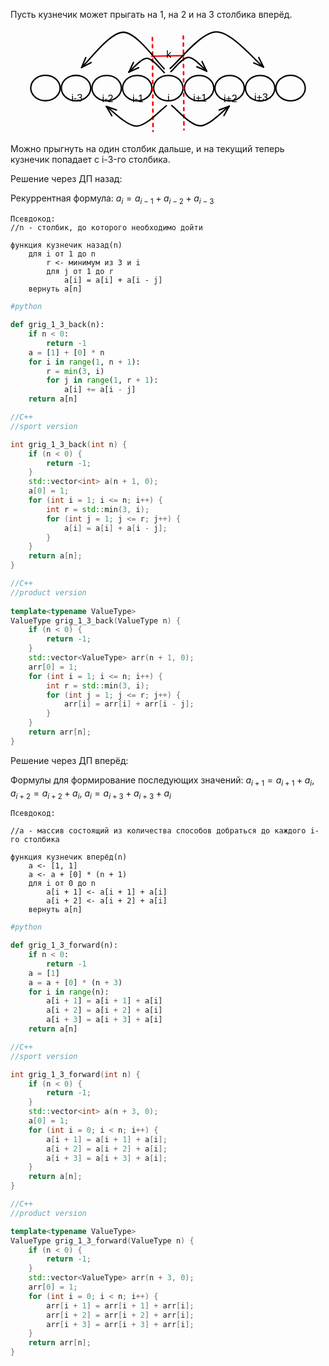 Пусть кузнечик может прыгать на 1, на 2 и на 3 столбика вперёд. 

<div style="display:flex; align-items: center;">
    <div style="flex:1; mix-blend-mode:difference; filter:invert(1);">
<svg version="1.1" xmlns="http://www.w3.org/2000/svg" viewBox="0 0 787.1717081294717 297.82039600842836" width="680" height="230">
  <!-- svg-source:excalidraw -->
  
  <defs>
    <style class="style-fonts">
      @font-face {
        font-family: "Virgil";
        src: url("https://excalidraw.com/Virgil.woff2");
      }
      @font-face {
        font-family: "Cascadia";
        src: url("https://excalidraw.com/Cascadia.woff2");
      }
    </style>
  </defs>
  <rect x="0" y="0" width="787.1717081294717" height="297.82039600842836" fill="none"></rect><g stroke-linecap="round" transform="translate(181.1831085781377 131.51053252154725) rotate(0 41 35.5)"><path d="M82 35.5 C82 37.35, 81.83 39.23, 81.5 41.05 C81.16 42.88, 80.65 44.71, 79.99 46.47 C79.33 48.23, 78.5 49.97, 77.53 51.62 C76.56 53.27, 75.43 54.87, 74.17 56.37 C72.91 57.86, 71.5 59.29, 69.99 60.6 C68.48 61.91, 66.83 63.13, 65.1 64.22 C63.37 65.31, 61.52 66.29, 59.61 67.13 C57.71 67.97, 55.7 68.69, 53.67 69.26 C51.64 69.83, 49.53 70.27, 47.41 70.56 C45.3 70.85, 43.14 71, 41 71 C38.86 71, 36.7 70.85, 34.59 70.56 C32.47 70.27, 30.36 69.83, 28.33 69.26 C26.3 68.69, 24.29 67.97, 22.39 67.13 C20.48 66.29, 18.63 65.31, 16.9 64.22 C15.17 63.13, 13.52 61.91, 12.01 60.6 C10.5 59.29, 9.09 57.86, 7.83 56.37 C6.57 54.87, 5.44 53.27, 4.47 51.62 C3.5 49.97, 2.67 48.23, 2.01 46.47 C1.35 44.71, 0.84 42.88, 0.5 41.05 C0.17 39.23, 0 37.35, 0 35.5 C0 33.65, 0.17 31.77, 0.5 29.95 C0.84 28.12, 1.35 26.29, 2.01 24.53 C2.67 22.77, 3.5 21.03, 4.47 19.38 C5.44 17.73, 6.57 16.13, 7.83 14.63 C9.09 13.14, 10.5 11.71, 12.01 10.4 C13.52 9.09, 15.17 7.87, 16.9 6.78 C18.63 5.69, 20.48 4.71, 22.39 3.87 C24.29 3.03, 26.3 2.31, 28.33 1.74 C30.36 1.17, 32.47 0.73, 34.59 0.44 C36.7 0.15, 38.86 0, 41 0 C43.14 0, 45.3 0.15, 47.41 0.44 C49.53 0.73, 51.64 1.17, 53.67 1.74 C55.7 2.31, 57.71 3.03, 59.61 3.87 C61.52 4.71, 63.37 5.69, 65.1 6.78 C66.83 7.87, 68.48 9.09, 69.99 10.4 C71.5 11.71, 72.91 13.14, 74.17 14.63 C75.43 16.13, 76.56 17.73, 77.53 19.38 C78.5 21.03, 79.33 22.77, 79.99 24.53 C80.65 26.29, 81.16 28.12, 81.5 29.95 C81.83 31.77, 81.92 34.57, 82 35.5 C82.08 36.43, 82.08 34.57, 82 35.5" stroke="#000" stroke-width="4" fill="none"></path></g><g stroke-linecap="round" transform="translate(266.5434163679501 131.5105212187391) rotate(0 41 35.5)"><path d="M82 35.5 C82 37.35, 81.83 39.23, 81.5 41.05 C81.16 42.88, 80.65 44.71, 79.99 46.47 C79.33 48.23, 78.5 49.97, 77.53 51.62 C76.56 53.27, 75.43 54.87, 74.17 56.37 C72.91 57.86, 71.5 59.29, 69.99 60.6 C68.48 61.91, 66.83 63.13, 65.1 64.22 C63.37 65.31, 61.52 66.29, 59.61 67.13 C57.71 67.97, 55.7 68.69, 53.67 69.26 C51.64 69.83, 49.53 70.27, 47.41 70.56 C45.3 70.85, 43.14 71, 41 71 C38.86 71, 36.7 70.85, 34.59 70.56 C32.47 70.27, 30.36 69.83, 28.33 69.26 C26.3 68.69, 24.29 67.97, 22.39 67.13 C20.48 66.29, 18.63 65.31, 16.9 64.22 C15.17 63.13, 13.52 61.91, 12.01 60.6 C10.5 59.29, 9.09 57.86, 7.83 56.37 C6.57 54.87, 5.44 53.27, 4.47 51.62 C3.5 49.97, 2.67 48.23, 2.01 46.47 C1.35 44.71, 0.84 42.88, 0.5 41.05 C0.17 39.23, 0 37.35, 0 35.5 C0 33.65, 0.17 31.77, 0.5 29.95 C0.84 28.12, 1.35 26.29, 2.01 24.53 C2.67 22.77, 3.5 21.03, 4.47 19.38 C5.44 17.73, 6.57 16.13, 7.83 14.63 C9.09 13.14, 10.5 11.71, 12.01 10.4 C13.52 9.09, 15.17 7.87, 16.9 6.78 C18.63 5.69, 20.48 4.71, 22.39 3.87 C24.29 3.03, 26.3 2.31, 28.33 1.74 C30.36 1.17, 32.47 0.73, 34.59 0.44 C36.7 0.15, 38.86 0, 41 0 C43.14 0, 45.3 0.15, 47.41 0.44 C49.53 0.73, 51.64 1.17, 53.67 1.74 C55.7 2.31, 57.71 3.03, 59.61 3.87 C61.52 4.71, 63.37 5.69, 65.1 6.78 C66.83 7.87, 68.48 9.09, 69.99 10.4 C71.5 11.71, 72.91 13.14, 74.17 14.63 C75.43 16.13, 76.56 17.73, 77.53 19.38 C78.5 21.03, 79.33 22.77, 79.99 24.53 C80.65 26.29, 81.16 28.12, 81.5 29.95 C81.83 31.77, 81.92 34.57, 82 35.5 C82.08 36.43, 82.08 34.57, 82 35.5" stroke="#000" stroke-width="4" fill="none"></path></g><g stroke-linecap="round" transform="translate(353.4322849117869 131.5105212187391) rotate(0 41 35.5)"><path d="M82 35.5 C82 37.35, 81.83 39.23, 81.5 41.05 C81.16 42.88, 80.65 44.71, 79.99 46.47 C79.33 48.23, 78.5 49.97, 77.53 51.62 C76.56 53.27, 75.43 54.87, 74.17 56.37 C72.91 57.86, 71.5 59.29, 69.99 60.6 C68.48 61.91, 66.83 63.13, 65.1 64.22 C63.37 65.31, 61.52 66.29, 59.61 67.13 C57.71 67.97, 55.7 68.69, 53.67 69.26 C51.64 69.83, 49.53 70.27, 47.41 70.56 C45.3 70.85, 43.14 71, 41 71 C38.86 71, 36.7 70.85, 34.59 70.56 C32.47 70.27, 30.36 69.83, 28.33 69.26 C26.3 68.69, 24.29 67.97, 22.39 67.13 C20.48 66.29, 18.63 65.31, 16.9 64.22 C15.17 63.13, 13.52 61.91, 12.01 60.6 C10.5 59.29, 9.09 57.86, 7.83 56.37 C6.57 54.87, 5.44 53.27, 4.47 51.62 C3.5 49.97, 2.67 48.23, 2.01 46.47 C1.35 44.71, 0.84 42.88, 0.5 41.05 C0.17 39.23, 0 37.35, 0 35.5 C0 33.65, 0.17 31.77, 0.5 29.95 C0.84 28.12, 1.35 26.29, 2.01 24.53 C2.67 22.77, 3.5 21.03, 4.47 19.38 C5.44 17.73, 6.57 16.13, 7.83 14.63 C9.09 13.14, 10.5 11.71, 12.01 10.4 C13.52 9.09, 15.17 7.87, 16.9 6.78 C18.63 5.69, 20.48 4.71, 22.39 3.87 C24.29 3.03, 26.3 2.31, 28.33 1.74 C30.36 1.17, 32.47 0.73, 34.59 0.44 C36.7 0.15, 38.86 0, 41 0 C43.14 0, 45.3 0.15, 47.41 0.44 C49.53 0.73, 51.64 1.17, 53.67 1.74 C55.7 2.31, 57.71 3.03, 59.61 3.87 C61.52 4.71, 63.37 5.69, 65.1 6.78 C66.83 7.87, 68.48 9.09, 69.99 10.4 C71.5 11.71, 72.91 13.14, 74.17 14.63 C75.43 16.13, 76.56 17.73, 77.53 19.38 C78.5 21.03, 79.33 22.77, 79.99 24.53 C80.65 26.29, 81.16 28.12, 81.5 29.95 C81.83 31.77, 81.92 34.57, 82 35.5 C82.08 36.43, 82.08 34.57, 82 35.5" stroke="#000" stroke-width="4" fill="none"></path></g><g stroke-linecap="round" transform="translate(439.52315783371483 131.6216052031141) rotate(0 41 35.5)"><path d="M82 35.5 C82 37.35, 81.83 39.23, 81.5 41.05 C81.16 42.88, 80.65 44.71, 79.99 46.47 C79.33 48.23, 78.5 49.97, 77.53 51.62 C76.56 53.27, 75.43 54.87, 74.17 56.37 C72.91 57.86, 71.5 59.29, 69.99 60.6 C68.48 61.91, 66.83 63.13, 65.1 64.22 C63.37 65.31, 61.52 66.29, 59.61 67.13 C57.71 67.97, 55.7 68.69, 53.67 69.26 C51.64 69.83, 49.53 70.27, 47.41 70.56 C45.3 70.85, 43.14 71, 41 71 C38.86 71, 36.7 70.85, 34.59 70.56 C32.47 70.27, 30.36 69.83, 28.33 69.26 C26.3 68.69, 24.29 67.97, 22.39 67.13 C20.48 66.29, 18.63 65.31, 16.9 64.22 C15.17 63.13, 13.52 61.91, 12.01 60.6 C10.5 59.29, 9.09 57.86, 7.83 56.37 C6.57 54.87, 5.44 53.27, 4.47 51.62 C3.5 49.97, 2.67 48.23, 2.01 46.47 C1.35 44.71, 0.84 42.88, 0.5 41.05 C0.17 39.23, 0 37.35, 0 35.5 C0 33.65, 0.17 31.77, 0.5 29.95 C0.84 28.12, 1.35 26.29, 2.01 24.53 C2.67 22.77, 3.5 21.03, 4.47 19.38 C5.44 17.73, 6.57 16.13, 7.83 14.63 C9.09 13.14, 10.5 11.71, 12.01 10.4 C13.52 9.09, 15.17 7.87, 16.9 6.78 C18.63 5.69, 20.48 4.71, 22.39 3.87 C24.29 3.03, 26.3 2.31, 28.33 1.74 C30.36 1.17, 32.47 0.73, 34.59 0.44 C36.7 0.15, 38.86 0, 41 0 C43.14 0, 45.3 0.15, 47.41 0.44 C49.53 0.73, 51.64 1.17, 53.67 1.74 C55.7 2.31, 57.71 3.03, 59.61 3.87 C61.52 4.71, 63.37 5.69, 65.1 6.78 C66.83 7.87, 68.48 9.09, 69.99 10.4 C71.5 11.71, 72.91 13.14, 74.17 14.63 C75.43 16.13, 76.56 17.73, 77.53 19.38 C78.5 21.03, 79.33 22.77, 79.99 24.53 C80.65 26.29, 81.16 28.12, 81.5 29.95 C81.83 31.77, 81.92 34.57, 82 35.5 C82.08 36.43, 82.08 34.57, 82 35.5" stroke="#000" stroke-width="4" fill="none"></path></g><g stroke-linecap="round" transform="translate(695.1717081294717 131.41130509933828) rotate(0 41 35.5)"><path d="M82 35.5 C82 37.35, 81.83 39.23, 81.5 41.05 C81.16 42.88, 80.65 44.71, 79.99 46.47 C79.33 48.23, 78.5 49.97, 77.53 51.62 C76.56 53.27, 75.43 54.87, 74.17 56.37 C72.91 57.86, 71.5 59.29, 69.99 60.6 C68.48 61.91, 66.83 63.13, 65.1 64.22 C63.37 65.31, 61.52 66.29, 59.61 67.13 C57.71 67.97, 55.7 68.69, 53.67 69.26 C51.64 69.83, 49.53 70.27, 47.41 70.56 C45.3 70.85, 43.14 71, 41 71 C38.86 71, 36.7 70.85, 34.59 70.56 C32.47 70.27, 30.36 69.83, 28.33 69.26 C26.3 68.69, 24.29 67.97, 22.39 67.13 C20.48 66.29, 18.63 65.31, 16.9 64.22 C15.17 63.13, 13.52 61.91, 12.01 60.6 C10.5 59.29, 9.09 57.86, 7.83 56.37 C6.57 54.87, 5.44 53.27, 4.47 51.62 C3.5 49.97, 2.67 48.23, 2.01 46.47 C1.35 44.71, 0.84 42.88, 0.5 41.05 C0.17 39.23, 0 37.35, 0 35.5 C0 33.65, 0.17 31.77, 0.5 29.95 C0.84 28.12, 1.35 26.29, 2.01 24.53 C2.67 22.77, 3.5 21.03, 4.47 19.38 C5.44 17.73, 6.57 16.13, 7.83 14.63 C9.09 13.14, 10.5 11.71, 12.01 10.4 C13.52 9.09, 15.17 7.87, 16.9 6.78 C18.63 5.69, 20.48 4.71, 22.39 3.87 C24.29 3.03, 26.3 2.31, 28.33 1.74 C30.36 1.17, 32.47 0.73, 34.59 0.44 C36.7 0.15, 38.86 0, 41 0 C43.14 0, 45.3 0.15, 47.41 0.44 C49.53 0.73, 51.64 1.17, 53.67 1.74 C55.7 2.31, 57.71 3.03, 59.61 3.87 C61.52 4.71, 63.37 5.69, 65.1 6.78 C66.83 7.87, 68.48 9.09, 69.99 10.4 C71.5 11.71, 72.91 13.14, 74.17 14.63 C75.43 16.13, 76.56 17.73, 77.53 19.38 C78.5 21.03, 79.33 22.77, 79.99 24.53 C80.65 26.29, 81.16 28.12, 81.5 29.95 C81.83 31.77, 81.92 34.57, 82 35.5 C82.08 36.43, 82.08 34.57, 82 35.5" stroke="#000" stroke-width="4" fill="none"></path></g><g stroke-linecap="round" transform="translate(524.8080536813445 131.62680235707285) rotate(0 41 35.5)"><path d="M82 35.5 C82 37.35, 81.83 39.23, 81.5 41.05 C81.16 42.88, 80.65 44.71, 79.99 46.47 C79.33 48.23, 78.5 49.97, 77.53 51.62 C76.56 53.27, 75.43 54.87, 74.17 56.37 C72.91 57.86, 71.5 59.29, 69.99 60.6 C68.48 61.91, 66.83 63.13, 65.1 64.22 C63.37 65.31, 61.52 66.29, 59.61 67.13 C57.71 67.97, 55.7 68.69, 53.67 69.26 C51.64 69.83, 49.53 70.27, 47.41 70.56 C45.3 70.85, 43.14 71, 41 71 C38.86 71, 36.7 70.85, 34.59 70.56 C32.47 70.27, 30.36 69.83, 28.33 69.26 C26.3 68.69, 24.29 67.97, 22.39 67.13 C20.48 66.29, 18.63 65.31, 16.9 64.22 C15.17 63.13, 13.52 61.91, 12.01 60.6 C10.5 59.29, 9.09 57.86, 7.83 56.37 C6.57 54.87, 5.44 53.27, 4.47 51.62 C3.5 49.97, 2.67 48.23, 2.01 46.47 C1.35 44.71, 0.84 42.88, 0.5 41.05 C0.17 39.23, 0 37.35, 0 35.5 C0 33.65, 0.17 31.77, 0.5 29.95 C0.84 28.12, 1.35 26.29, 2.01 24.53 C2.67 22.77, 3.5 21.03, 4.47 19.38 C5.44 17.73, 6.57 16.13, 7.83 14.63 C9.09 13.14, 10.5 11.71, 12.01 10.4 C13.52 9.09, 15.17 7.87, 16.9 6.78 C18.63 5.69, 20.48 4.71, 22.39 3.87 C24.29 3.03, 26.3 2.31, 28.33 1.74 C30.36 1.17, 32.47 0.73, 34.59 0.44 C36.7 0.15, 38.86 0, 41 0 C43.14 0, 45.3 0.15, 47.41 0.44 C49.53 0.73, 51.64 1.17, 53.67 1.74 C55.7 2.31, 57.71 3.03, 59.61 3.87 C61.52 4.71, 63.37 5.69, 65.1 6.78 C66.83 7.87, 68.48 9.09, 69.99 10.4 C71.5 11.71, 72.91 13.14, 74.17 14.63 C75.43 16.13, 76.56 17.73, 77.53 19.38 C78.5 21.03, 79.33 22.77, 79.99 24.53 C80.65 26.29, 81.16 28.12, 81.5 29.95 C81.83 31.77, 81.92 34.57, 82 35.5 C82.08 36.43, 82.08 34.57, 82 35.5" stroke="#000" stroke-width="4" fill="none"></path></g><g stroke-linecap="round" transform="translate(610.1279642124366 131.66718831298658) rotate(0 41 35.5)"><path d="M82 35.5 C82 37.35, 81.83 39.23, 81.5 41.05 C81.16 42.88, 80.65 44.71, 79.99 46.47 C79.33 48.23, 78.5 49.97, 77.53 51.62 C76.56 53.27, 75.43 54.87, 74.17 56.37 C72.91 57.86, 71.5 59.29, 69.99 60.6 C68.48 61.91, 66.83 63.13, 65.1 64.22 C63.37 65.31, 61.52 66.29, 59.61 67.13 C57.71 67.97, 55.7 68.69, 53.67 69.26 C51.64 69.83, 49.53 70.27, 47.41 70.56 C45.3 70.85, 43.14 71, 41 71 C38.86 71, 36.7 70.85, 34.59 70.56 C32.47 70.27, 30.36 69.83, 28.33 69.26 C26.3 68.69, 24.29 67.97, 22.39 67.13 C20.48 66.29, 18.63 65.31, 16.9 64.22 C15.17 63.13, 13.52 61.91, 12.01 60.6 C10.5 59.29, 9.09 57.86, 7.83 56.37 C6.57 54.87, 5.44 53.27, 4.47 51.62 C3.5 49.97, 2.67 48.23, 2.01 46.47 C1.35 44.71, 0.84 42.88, 0.5 41.05 C0.17 39.23, 0 37.35, 0 35.5 C0 33.65, 0.17 31.77, 0.5 29.95 C0.84 28.12, 1.35 26.29, 2.01 24.53 C2.67 22.77, 3.5 21.03, 4.47 19.38 C5.44 17.73, 6.57 16.13, 7.83 14.63 C9.09 13.14, 10.5 11.71, 12.01 10.4 C13.52 9.09, 15.17 7.87, 16.9 6.78 C18.63 5.69, 20.48 4.71, 22.39 3.87 C24.29 3.03, 26.3 2.31, 28.33 1.74 C30.36 1.17, 32.47 0.73, 34.59 0.44 C36.7 0.15, 38.86 0, 41 0 C43.14 0, 45.3 0.15, 47.41 0.44 C49.53 0.73, 51.64 1.17, 53.67 1.74 C55.7 2.31, 57.71 3.03, 59.61 3.87 C61.52 4.71, 63.37 5.69, 65.1 6.78 C66.83 7.87, 68.48 9.09, 69.99 10.4 C71.5 11.71, 72.91 13.14, 74.17 14.63 C75.43 16.13, 76.56 17.73, 77.53 19.38 C78.5 21.03, 79.33 22.77, 79.99 24.53 C80.65 26.29, 81.16 28.12, 81.5 29.95 C81.83 31.77, 81.92 34.57, 82 35.5 C82.08 36.43, 82.08 34.57, 82 35.5" stroke="#000" stroke-width="4" fill="none"></path></g><g stroke-linecap="round"><g transform="translate(349.93605858388554 26.002214190246377) rotate(0 0.9090909090909349 130.909090909091)"><path d="M0 0 C0.3 43.64, 1.52 218.18, 1.82 261.82" stroke="#fc0303" stroke-width="4.5" fill="none" stroke-dasharray="8 12"></path></g></g><mask></mask><g stroke-linecap="round"><g transform="translate(436.36025127577847 21.456759644792328) rotate(0 0.9090909090909349 130.909090909091)"><path d="M0 0 C0.3 43.64, 1.52 218.18, 1.82 261.82" stroke="#ff0505" stroke-width="4.5" fill="none" stroke-dasharray="8 12"></path></g></g><mask></mask><g stroke-linecap="round" transform="translate(95.49497662168551 131.47191794162973) rotate(0 41 35.5)"><path d="M82 35.5 C82 37.35, 81.83 39.23, 81.5 41.05 C81.16 42.88, 80.65 44.71, 79.99 46.47 C79.33 48.23, 78.5 49.97, 77.53 51.62 C76.56 53.27, 75.43 54.87, 74.17 56.37 C72.91 57.86, 71.5 59.29, 69.99 60.6 C68.48 61.91, 66.83 63.13, 65.1 64.22 C63.37 65.31, 61.52 66.29, 59.61 67.13 C57.71 67.97, 55.7 68.69, 53.67 69.26 C51.64 69.83, 49.53 70.27, 47.41 70.56 C45.3 70.85, 43.14 71, 41 71 C38.86 71, 36.7 70.85, 34.59 70.56 C32.47 70.27, 30.36 69.83, 28.33 69.26 C26.3 68.69, 24.29 67.97, 22.39 67.13 C20.48 66.29, 18.63 65.31, 16.9 64.22 C15.17 63.13, 13.52 61.91, 12.01 60.6 C10.5 59.29, 9.09 57.86, 7.83 56.37 C6.57 54.87, 5.44 53.27, 4.47 51.62 C3.5 49.97, 2.67 48.23, 2.01 46.47 C1.35 44.71, 0.84 42.88, 0.5 41.05 C0.17 39.23, 0 37.35, 0 35.5 C0 33.65, 0.17 31.77, 0.5 29.95 C0.84 28.12, 1.35 26.29, 2.01 24.53 C2.67 22.77, 3.5 21.03, 4.47 19.38 C5.44 17.73, 6.57 16.13, 7.83 14.63 C9.09 13.14, 10.5 11.71, 12.01 10.4 C13.52 9.09, 15.17 7.87, 16.9 6.78 C18.63 5.69, 20.48 4.71, 22.39 3.87 C24.29 3.03, 26.3 2.31, 28.33 1.74 C30.36 1.17, 32.47 0.73, 34.59 0.44 C36.7 0.15, 38.86 0, 41 0 C43.14 0, 45.3 0.15, 47.41 0.44 C49.53 0.73, 51.64 1.17, 53.67 1.74 C55.7 2.31, 57.71 3.03, 59.61 3.87 C61.52 4.71, 63.37 5.69, 65.1 6.78 C66.83 7.87, 68.48 9.09, 69.99 10.4 C71.5 11.71, 72.91 13.14, 74.17 14.63 C75.43 16.13, 76.56 17.73, 77.53 19.38 C78.5 21.03, 79.33 22.77, 79.99 24.53 C80.65 26.29, 81.16 28.12, 81.5 29.95 C81.83 31.77, 81.92 34.57, 82 35.5 C82.08 36.43, 82.08 34.57, 82 35.5" stroke="#000" stroke-width="4" fill="none"></path></g><g stroke-linecap="round" transform="translate(10 131.1958191444137) rotate(0 41 35.5)"><path d="M82 35.5 C82 37.35, 81.83 39.23, 81.5 41.05 C81.16 42.88, 80.65 44.71, 79.99 46.47 C79.33 48.23, 78.5 49.97, 77.53 51.62 C76.56 53.27, 75.43 54.87, 74.17 56.37 C72.91 57.86, 71.5 59.29, 69.99 60.6 C68.48 61.91, 66.83 63.13, 65.1 64.22 C63.37 65.31, 61.52 66.29, 59.61 67.13 C57.71 67.97, 55.7 68.69, 53.67 69.26 C51.64 69.83, 49.53 70.27, 47.41 70.56 C45.3 70.85, 43.14 71, 41 71 C38.86 71, 36.7 70.85, 34.59 70.56 C32.47 70.27, 30.36 69.83, 28.33 69.26 C26.3 68.69, 24.29 67.97, 22.39 67.13 C20.48 66.29, 18.63 65.31, 16.9 64.22 C15.17 63.13, 13.52 61.91, 12.01 60.6 C10.5 59.29, 9.09 57.86, 7.83 56.37 C6.57 54.87, 5.44 53.27, 4.47 51.62 C3.5 49.97, 2.67 48.23, 2.01 46.47 C1.35 44.71, 0.84 42.88, 0.5 41.05 C0.17 39.23, 0 37.35, 0 35.5 C0 33.65, 0.17 31.77, 0.5 29.95 C0.84 28.12, 1.35 26.29, 2.01 24.53 C2.67 22.77, 3.5 21.03, 4.47 19.38 C5.44 17.73, 6.57 16.13, 7.83 14.63 C9.09 13.14, 10.5 11.71, 12.01 10.4 C13.52 9.09, 15.17 7.87, 16.9 6.78 C18.63 5.69, 20.48 4.71, 22.39 3.87 C24.29 3.03, 26.3 2.31, 28.33 1.74 C30.36 1.17, 32.47 0.73, 34.59 0.44 C36.7 0.15, 38.86 0, 41 0 C43.14 0, 45.3 0.15, 47.41 0.44 C49.53 0.73, 51.64 1.17, 53.67 1.74 C55.7 2.31, 57.71 3.03, 59.61 3.87 C61.52 4.71, 63.37 5.69, 65.1 6.78 C66.83 7.87, 68.48 9.09, 69.99 10.4 C71.5 11.71, 72.91 13.14, 74.17 14.63 C75.43 16.13, 76.56 17.73, 77.53 19.38 C78.5 21.03, 79.33 22.77, 79.99 24.53 C80.65 26.29, 81.16 28.12, 81.5 29.95 C81.83 31.77, 81.92 34.57, 82 35.5 C82.08 36.43, 82.08 34.57, 82 35.5" stroke="#000" stroke-width="4" fill="none"></path></g><g stroke-linecap="round"><g transform="translate(348.0738271034525 77.8901929649237) rotate(0 45 -0.9090909090909918)"><path d="M0 0 C15 -0.3, 75 -1.52, 90 -1.82 M0 0 C15 -0.3, 75 -1.52, 90 -1.82" stroke="#fb0404" stroke-width="4" fill="none"></path></g></g><mask></mask><g transform="translate(388.9021008894899 55.2622739637136) rotate(0 7 16.09999999999991)"><text x="0" y="0" font-family="Helvetica, Segoe UI Emoji" font-size="28px" fill="#000" text-anchor="start" style="white-space: pre;" direction="ltr" dominant-baseline="text-before-edge">k</text></g><g stroke-linecap="round"><g transform="translate(401.5812823544814 120.91086114298378) rotate(0 50.01052354714045 -20.000872285226706)"><path d="M0 0 C8.22 -6.67, 32.66 -39.78, 49.33 -40 C66 -40.22, 91.57 -7.77, 100.02 -1.32 M0 0 C8.22 -6.67, 32.66 -39.78, 49.33 -40 C66 -40.22, 91.57 -7.77, 100.02 -1.32" stroke="#000" stroke-width="4" fill="none"></path></g><g transform="translate(401.5812823544814 120.91086114298378) rotate(0 50.01052354714045 -20.000872285226706)"><path d="M72.68 -13.66 C82.5 -9.22, 92.33 -4.79, 100.02 -1.32 M72.68 -13.66 C82.37 -9.28, 92.07 -4.91, 100.02 -1.32" stroke="#000" stroke-width="4" fill="none"></path></g><g transform="translate(401.5812823544814 120.91086114298378) rotate(0 50.01052354714045 -20.000872285226706)"><path d="M87.01 -28.35 C91.68 -18.63, 96.36 -8.92, 100.02 -1.32 M87.01 -28.35 C91.62 -18.76, 96.24 -9.18, 100.02 -1.32" stroke="#000" stroke-width="4" fill="none"></path></g></g><mask></mask><g stroke-linecap="round"><g transform="translate(399.7633763521408 111.81971840434198) rotate(0 130.454972121722 -50.90985920217054)"><path d="M0 0 C21.45 -16.97, 85.23 -101.25, 128.72 -101.82 C172.2 -102.38, 238.88 -19.8, 260.91 -3.39 M0 0 C21.45 -16.97, 85.23 -101.25, 128.72 -101.82 C172.2 -102.38, 238.88 -19.8, 260.91 -3.39" stroke="#000" stroke-width="4" fill="none"></path></g><g transform="translate(399.7633763521408 111.81971840434198) rotate(0 130.454972121722 -50.90985920217054)"><path d="M233.42 -15.4 C239.34 -12.81, 245.26 -10.22, 260.91 -3.39 M233.42 -15.4 C238.94 -12.99, 244.46 -10.57, 260.91 -3.39" stroke="#000" stroke-width="4" fill="none"></path></g><g transform="translate(399.7633763521408 111.81971840434198) rotate(0 130.454972121722 -50.90985920217054)"><path d="M247.56 -30.26 C250.44 -24.47, 253.32 -18.68, 260.91 -3.39 M247.56 -30.26 C250.24 -24.86, 252.93 -19.47, 260.91 -3.39" stroke="#000" stroke-width="4" fill="none"></path></g></g><mask></mask><g stroke-linecap="round"><g transform="translate(383.40340910363904 123.64008820162417) rotate(0 -49.56510667852183 -20.00184058934292)"><path d="M0 0 C-8.15 -6.67, -32.37 -39.78, -48.89 -40 C-65.41 -40.22, -90.76 -7.76, -99.13 -1.31 M0 0 C-8.15 -6.67, -32.37 -39.78, -48.89 -40 C-65.41 -40.22, -90.76 -7.76, -99.13 -1.31" stroke="#000" stroke-width="4" fill="none"></path></g><g transform="translate(383.40340910363904 123.64008820162417) rotate(0 -49.56510667852183 -20.00184058934292)"><path d="M-86.24 -28.4 C-90 -20.49, -93.76 -12.59, -99.13 -1.31 M-86.24 -28.4 C-90.06 -20.36, -93.89 -12.32, -99.13 -1.31" stroke="#000" stroke-width="4" fill="none"></path></g><g transform="translate(383.40340910363904 123.64008820162417) rotate(0 -49.56510667852183 -20.00184058934292)"><path d="M-71.84 -13.77 C-79.8 -10.13, -87.77 -6.5, -99.13 -1.31 M-71.84 -13.77 C-79.94 -10.07, -88.04 -6.37, -99.13 -1.31" stroke="#000" stroke-width="4" fill="none"></path></g></g><mask></mask><g stroke-linecap="round"><g transform="translate(382.95083914615344 112.73300192555689) rotate(0 -115.45711476644593 -50.911959285393095)"><path d="M0 0 C-18.99 -16.97, -75.43 -101.25, -113.92 -101.82 C-152.41 -102.39, -211.42 -19.8, -230.91 -3.4 M0 0 C-18.99 -16.97, -75.43 -101.25, -113.92 -101.82 C-152.41 -102.39, -211.42 -19.8, -230.91 -3.4" stroke="#000" stroke-width="4" fill="none"></path></g><g transform="translate(382.95083914615344 112.73300192555689) rotate(0 -115.45711476644593 -50.911959285393095)"><path d="M-219.23 -31.03 C-221.7 -25.18, -224.17 -19.34, -230.91 -3.4 M-219.23 -31.03 C-222.94 -22.25, -226.65 -13.48, -230.91 -3.4" stroke="#000" stroke-width="4" fill="none"></path></g><g transform="translate(382.95083914615344 112.73300192555689) rotate(0 -115.45711476644593 -50.911959285393095)"><path d="M-204.2 -17.06 C-209.85 -14.17, -215.5 -11.28, -230.91 -3.4 M-204.2 -17.06 C-212.69 -12.72, -221.17 -8.38, -230.91 -3.4" stroke="#000" stroke-width="4" fill="none"></path></g></g><mask></mask><g stroke-linecap="round"><g transform="translate(403.754153263355 215.63506277894157) rotate(0 80.45606575500699 28.4012579558389)"><path d="M0 0 C13.23 9.47, 52.56 56.49, 79.38 56.8 C106.2 57.12, 147.32 11.04, 160.91 1.89 M0 0 C13.23 9.47, 52.56 56.49, 79.38 56.8 C106.2 57.12, 147.32 11.04, 160.91 1.89" stroke="#000" stroke-width="4" fill="none"></path></g><g transform="translate(403.754153263355 215.63506277894157) rotate(0 80.45606575500699 28.4012579558389)"><path d="M146.24 28.06 C149.18 22.82, 152.12 17.57, 160.91 1.89 M146.24 28.06 C150.46 20.54, 154.67 13.02, 160.91 1.89" stroke="#000" stroke-width="4" fill="none"></path></g><g transform="translate(403.754153263355 215.63506277894157) rotate(0 80.45606575500699 28.4012579558389)"><path d="M132.85 12.51 C138.48 10.38, 144.1 8.25, 160.91 1.89 M132.85 12.51 C140.92 9.46, 148.98 6.41, 160.91 1.89" stroke="#000" stroke-width="4" fill="none"></path></g></g><mask></mask><g stroke-linecap="round"><g transform="translate(388.92969059914714 216.3248172095873) rotate(0 -83.79807497882103 28.401214187266305)"><path d="M0 0 C-13.82 9.47, -54.98 56.48, -82.91 56.8 C-110.84 57.12, -153.48 11.05, -167.6 1.9 M0 0 C-13.82 9.47, -54.98 56.48, -82.91 56.8 C-110.84 57.12, -153.48 11.05, -167.6 1.9" stroke="#000" stroke-width="4" fill="none"></path></g><g transform="translate(388.92969059914714 216.3248172095873) rotate(0 -83.79807497882103 28.401214187266305)"><path d="M-139.35 12 C-145.07 9.95, -150.79 7.91, -167.6 1.9 M-139.35 12 C-145.38 9.84, -151.42 7.68, -167.6 1.9" stroke="#000" stroke-width="4" fill="none"></path></g><g transform="translate(388.92969059914714 216.3248172095873) rotate(0 -83.79807497882103 28.401214187266305)"><path d="M-152.45 27.79 C-155.52 22.55, -158.58 17.3, -167.6 1.9 M-152.45 27.79 C-155.68 22.26, -158.92 16.73, -167.6 1.9" stroke="#000" stroke-width="4" fill="none"></path></g></g><mask></mask><g transform="translate(209.39667872242904 180.28520300260334) rotate(0 15.55859375 16.09999999999991)"><text x="0" y="0" font-family="Helvetica, Segoe UI Emoji" font-size="28px" fill="#000" text-anchor="start" style="white-space: pre;" direction="ltr" dominant-baseline="text-before-edge">i-2</text></g><g transform="translate(123.76711238851681 178.9518561058967) rotate(0 15.55859375 16.09999999999991)"><text x="0" y="0" font-family="Helvetica, Segoe UI Emoji" font-size="28px" fill="#000" text-anchor="start" style="white-space: pre;" direction="ltr" dominant-baseline="text-before-edge">i-3</text></g><g transform="translate(293.98929166007343 180.28514648856526) rotate(0 15.55859375 16.09999999999991)"><text x="0" y="0" font-family="Helvetica, Segoe UI Emoji" font-size="28px" fill="#000" text-anchor="start" style="white-space: pre;" direction="ltr" dominant-baseline="text-before-edge">i-1</text></g><g transform="translate(391.91521532543817 178.06292426634354) rotate(0 3.1103515625 16.09999999999991)"><text x="0" y="0" font-family="Helvetica, Segoe UI Emoji" font-size="28px" fill="#000" text-anchor="start" style="white-space: pre;" direction="ltr" dominant-baseline="text-before-edge">i</text></g><g transform="translate(464.06342676930393 178.95184480308944) rotate(0 19.072265625 16.09999999999991)"><text x="0" y="0" font-family="Helvetica, Segoe UI Emoji" font-size="28px" fill="#000" text-anchor="start" style="white-space: pre;" direction="ltr" dominant-baseline="text-before-edge">i+1</text></g><g transform="translate(548.9522975737023 179.24815918387412) rotate(0 19.072265625 16.09999999999991)"><text x="0" y="0" font-family="Helvetica, Segoe UI Emoji" font-size="28px" fill="#000" text-anchor="start" style="white-space: pre;" direction="ltr" dominant-baseline="text-before-edge">i+2</text></g><g transform="translate(634.7302019429151 176.87777977126098) rotate(0 19.072265625 16.09999999999991)"><text x="0" y="0" font-family="Helvetica, Segoe UI Emoji" font-size="28px" fill="#000" text-anchor="start" style="white-space: pre;" direction="ltr" dominant-baseline="text-before-edge">i+3</text></g></svg>
</div></div>

Можно прыгнуть на один столбик дальше, и на текущий теперь кузнечик попадает с i-3-го столбика. 

Решение через ДП назад:

Рекуррентная формула: $a_{i}=a_{i-1}+a_{i-2}+a_{i-3}$

```
Псевдокод:
//n - столбик, до которого необходимо дойти

функция кузнечик назад(n)     
	для i от 1 до n
		r <- минимум из 3 и i
		для j от 1 до r       
			a[i] = a[i] + a[i - j]             
	вернуть a[n]
```
```python
#python

def grig_1_3_back(n):
    if n < 0:
        return -1
    a = [1] + [0] * n
    for i in range(1, n + 1):
        r = min(3, i)
        for j in range(1, r + 1):
            a[i] += a[i - j]
    return a[n]
```
```cpp
//C++
//sport version

int grig_1_3_back(int n) {
    if (n < 0) {
        return -1;
    }
    std::vector<int> a(n + 1, 0);
    a[0] = 1;
    for (int i = 1; i <= n; i++) {
        int r = std::min(3, i);
        for (int j = 1; j <= r; j++) {
            a[i] = a[i] + a[i - j];
        }
    }
    return a[n];
}
```
```cpp
//C++
//product version
  
template<typename ValueType>
ValueType grig_1_3_back(ValueType n) {
    if (n < 0) {
        return -1;
    }
    std::vector<ValueType> arr(n + 1, 0);
    arr[0] = 1;
    for (int i = 1; i <= n; i++) {
        int r = std::min(3, i);
        for (int j = 1; j <= r; j++) {
            arr[i] = arr[i] + arr[i - j];
        }
    }
    return arr[n];
}
```

Решение через ДП вперёд:

Формулы для формирование последующих значений: $a_{i+1}=a_{i+1}+a_{i}$, $a_{i+2}=a_{i+2}+a_{i}$, $a_{i}=a_{i+3}+a_{i+3}+a_{i}$

```
Псевдокод:

//a - массив состоящий из количества способов добраться до каждого i-го столбика

функция кузнечик вперёд(n)
	a <- [1, 1]
	a <- a + [0] * (n + 1)
	для i от 0 до n
		a[i + 1] <- a[i + 1] + a[i]
		a[i + 2] <- a[i + 2] + a[i]
	вернуть a[n]
```
```python
#python

def grig_1_3_forward(n):
    if n < 0:
        return -1
    a = [1]
    a = a + [0] * (n + 3)
    for i in range(n):
        a[i + 1] = a[i + 1] + a[i]
        a[i + 2] = a[i + 2] + a[i]
        a[i + 3] = a[i + 3] + a[i]
    return a[n]
```
```cpp
//C++
//sport version

int grig_1_3_forward(int n) {
    if (n < 0) {
        return -1;
    }
    std::vector<int> a(n + 3, 0);
    a[0] = 1;
    for (int i = 0; i < n; i++) {
        a[i + 1] = a[i + 1] + a[i];
        a[i + 2] = a[i + 2] + a[i];
        a[i + 3] = a[i + 3] + a[i];
    }
    return a[n];
}
```
```cpp
//C++
//product version

template<typename ValueType>
ValueType grig_1_3_forward(ValueType n) {
    if (n < 0) {
        return -1;
    }
    std::vector<ValueType> arr(n + 3, 0);
    arr[0] = 1;
    for (int i = 0; i < n; i++) {
        arr[i + 1] = arr[i + 1] + arr[i];
        arr[i + 2] = arr[i + 2] + arr[i];
        arr[i + 3] = arr[i + 3] + arr[i];
    }
    return arr[n];
}
```
